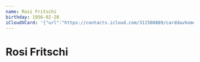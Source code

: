 ```yaml
---
name: Rosi Fritschi
birthday: 1956-02-28
iCloudVCard: '{"url":"https://contacts.icloud.com/311500889/carddavhome/card/NDQ0Ny0wN0UxMDYxNC0wMjA4LTEzMzUtRkYzOS0wMDc1Qg==.vcf","etag":"\"kmfhcpi4\"","data":"BEGIN:VCARD\r\nVERSION:3.0\r\nFN:\r\nN:Fritschi;Rosi;;;\r\nUID:4447-07E10614-0208-1335-FF39-0075BX-APPLE-OL-MAPPING-INFO:1\r\nBDAY;VALUE=date:1956-02-28\r\nPRODID:-//Apple Inc.//iOS 14.0//EN\r\nREV:2025-04-03T22:13:41Z\r\nORG:;\r\nEND:VCARD"}'
---
```

# Rosi Fritschi